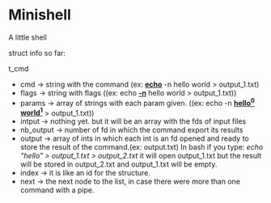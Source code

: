 # Minishell
A little shell

struct info so far:


t_cmd
*	cmd -> string with the command (ex: **<ins>echo</ins>** -n hello world > output_1.txt)
*	flags -> string with flags ((ex: echo **<ins>-n</ins>** hello world > output_1.txt))
*	params -> array of strings with each param given. ((ex: echo -n **<ins>hello<sup>0</sup></ins>** **<ins>world<sup>1</sup></ins>** > output_1.txt))
* 	intput -> nothing yet. but it will be an array with the fds of 	input files
*	nb_output -> number of fd in which the command export its results
*	output -> array of ints in which each int is an fd opened and ready to store the result of the command.(ex: output.txt) In bash if you type: *echo "hello" > output_1.txt > output_2.txt* it will open output_1.txt but the result will be stored in output_2.txt and output_1.txt will be empty.
*	index -> it is like an id for the structure.
*	next -> the next node to the list, in case there were more than one command with a pipe.
